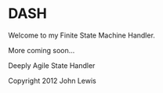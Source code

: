 DASH
====

Welcome to my Finite State Machine Handler.

More coming soon...


Deeply Agile State Handler



Copyright 2012 John Lewis